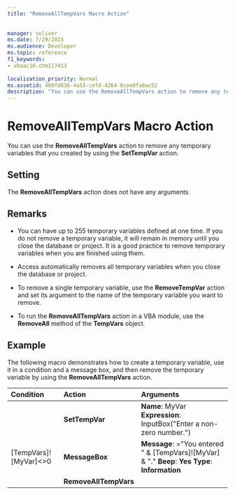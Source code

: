 ```yaml
---
title: "RemoveAllTempVars Macro Action"
 
 
manager: soliver
ms.date: 7/29/2015
ms.audience: Developer
ms.topic: reference
f1_keywords:
- vbaac10.chm117413
  
localization_priority: Normal
ms.assetid: 409fd836-4a53-cefd-4264-8cee0fa8ac52
description: "You can use the RemoveAllTempVars action to remove any temporary variables that you created by using the SetTempVar action."
---
```


# RemoveAllTempVars Macro Action

You can use the **RemoveAllTempVars** action to remove any temporary variables that you created by using the **SetTempVar** action. 
  
## Setting

The **RemoveAllTempVars** action does not have any arguments. 
  
## Remarks

- You can have up to 255 temporary variables defined at one time. If you do not remove a temporary variable, it will remain in memory until you close the database or project. It is a good practice to remove temporary variables when you are finished using them.
    
- Access automatically removes all temporary variables when you close the database or project.
    
- To remove a single temporary variable, use the **RemoveTempVar** action and set its argument to the name of the temporary variable you want to remove. 
    
- To run the **RemoveAllTempVars** action in a VBA module, use the **RemoveAll** method of the **TempVars** object. 
    
## Example

The following macro demonstrates how to create a temporary variable, use it in a condition and a message box, and then remove the temporary variable by using the **RemoveAllTempVars** action. 
  
|**Condition**|**Action**|**Arguments**|
|:-----|:-----|:-----|
||**SetTempVar** <br/> |**Name**: MyVar **Expression**: InputBox("Enter a non-zero number.")  <br/> |
|[TempVars]![MyVar]\<\>0  <br/> |**MessageBox** <br/> |**Message**: ="You entered " &amp; [TempVars]![MyVar] &amp; "." **Beep**: **Yes** **Type**: **Information** <br/> |
||**RemoveAllTempVars** <br/> ||
   

